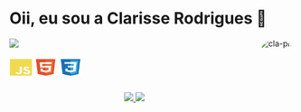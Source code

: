 <h1> Oii, eu sou a Clarisse Rodrigues 👋</h1>
<img align="right" alt="cla-pic" height="150" style="border-radius:50px;" src="https://picrew.me/share?cd=e0OQrayZq1">

<div > 
   <a href="https://www.linkedin.com/in/clarissee-rodriguess/" target="_blank"><img src="https://img.shields.io/badge/-LinkedIn-%230077B5?style=for-the-badge&logo=linkedin&logoColor=white" target="_blank"></a> 
</div>


<div style="display: inline_block" ><br>
  <img align="center" alt="cla-Js" height="30" width="40" src="https://raw.githubusercontent.com/devicons/devicon/master/icons/javascript/javascript-plain.svg">
  <img align="center" alt="cla-HTML" height="30" width="40" src="https://raw.githubusercontent.com/devicons/devicon/master/icons/html5/html5-original.svg">
  <img align="center" alt="cla-CSS" height="30" width="40" src="https://raw.githubusercontent.com/devicons/devicon/master/icons/css3/css3-original.svg">
  
</div>

##

<div align="center">
  <a href="https://github.com/clarodriguess">
  <img height="180em" src="https://github-readme-stats.vercel.app/api?username=clarodriguess&show_icons=true&theme=dracula&include_all_commits=true&count_private=true"/>
  <img height="180em" src="https://github-readme-stats.vercel.app/api/top-langs/?username=clarodriguess&layout=compact&langs_count=7&theme=dracula"/>
</div>


  
  ##



